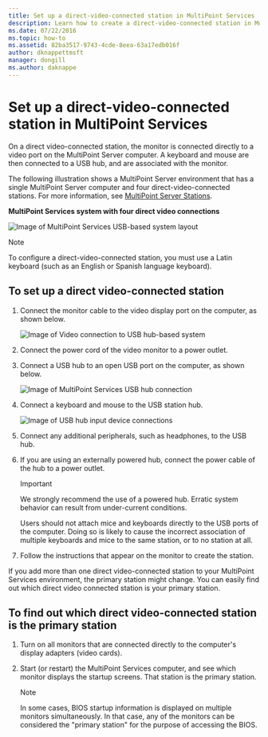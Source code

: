 ```yaml
---
title: Set up a direct-video-connected station in MultiPoint Services
description: Learn how to create a direct-video-connected station in MultiPoint Services
ms.date: 07/22/2016
ms.topic: how-to
ms.assetid: 82ba3517-9743-4cde-8eea-63a17edb016f
author: dknappettmsft
manager: dongill
ms.author: daknappe
---
```

# Set up a direct-video-connected station in MultiPoint Services
On a direct video-connected station, the monitor is connected directly to a video port on the MultiPoint Server computer. A keyboard and mouse are then connected to a USB hub, and are associated with the monitor.

The following illustration shows a MultiPoint Server environment that has a single MultiPoint Server computer and four direct-video-connected stations. For more information, see [MultiPoint Server Stations](MultiPoint-services-Stations.md).

**MultiPoint Services system with four direct video connections**

![Image of MultiPoint Services USB-based system layout](./media/WMSMultiPointServerUSBSystemLayout.gif)

> [!NOTE]
> To configure a direct-video-connected station, you must use a Latin keyboard (such as an English or Spanish language keyboard).

## To set up a direct video-connected station

1.  Connect the monitor cable to the video display port on the computer, as shown below.

    ![Image of Video connection to USB hub-based system](./media/WMSVideoConnection.gif)

2.  Connect the power cord of the video monitor to a power outlet.

3.  Connect a USB hub to an open USB port on the computer, as shown below.

    ![Image of MultiPoint Services USB hub connection](./media/WMSUSBHubConnection.gif)

4.  Connect a keyboard and mouse to the USB station hub.

    ![Image of USB hub input device connections](./media/WMSUSBDeviceConnection.gif)

5.  Connect any additional peripherals, such as headphones, to the USB hub.

6.  If you are using an externally powered hub, connect the power cable of the hub to a power outlet.

    > [!IMPORTANT]
    > We strongly recommend the use of a powered hub. Erratic system behavior can result from under-current conditions.
    >
    > Users should not attach mice and keyboards directly to the USB ports of the computer. Doing so is likely to cause the incorrect association of multiple keyboards and mice to the same station, or to no station at all.

7.  Follow the instructions that appear on the monitor to create the station.

If you add more than one direct video-connected station to your MultiPoint Services environment, the primary station might change. You can easily find out which direct video connected station is your primary station.

## To find out which direct video-connected station is the primary station

1.  Turn on all monitors that are connected directly to the computer's display adapters (video cards).

2.  Start (or restart) the MultiPoint Services computer, and see which monitor displays the startup screens. That station is the primary station.

    > [!NOTE]
    > In some cases, BIOS startup information is displayed on multiple monitors simultaneously. In that case, any of the monitors can be considered the "primary station" for the purpose of accessing the BIOS.
